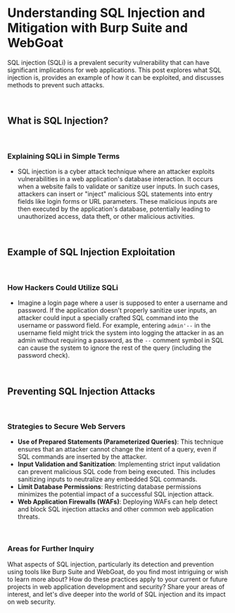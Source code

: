 # Understanding SQL Injection and Mitigation with Burp Suite and WebGoat

SQL injection (SQLi) is a prevalent security vulnerability that can have significant implications for web applications. This post explores what SQL injection is, provides an example of how it can be exploited, and discusses methods to prevent such attacks.

<br>

## What is SQL Injection?

<br>

### Explaining SQLi in Simple Terms

- SQL injection is a cyber attack technique where an attacker exploits vulnerabilities in a web application's database interaction. It occurs when a website fails to validate or sanitize user inputs. In such cases, attackers can insert or "inject" malicious SQL statements into entry fields like login forms or URL parameters. These malicious inputs are then executed by the application's database, potentially leading to unauthorized access, data theft, or other malicious activities.

<br>

## Example of SQL Injection Exploitation

<br>

### How Hackers Could Utilize SQLi

- Imagine a login page where a user is supposed to enter a username and password. If the application doesn't properly sanitize user inputs, an attacker could input a specially crafted SQL command into the username or password field. For example, entering `admin'--` in the username field might trick the system into logging the attacker in as an admin without requiring a password, as the `--` comment symbol in SQL can cause the system to ignore the rest of the query (including the password check).

<br>

## Preventing SQL Injection Attacks

<br>

### Strategies to Secure Web Servers

- **Use of Prepared Statements (Parameterized Queries)**: This technique ensures that an attacker cannot change the intent of a query, even if SQL commands are inserted by the attacker.
- **Input Validation and Sanitization**: Implementing strict input validation can prevent malicious SQL code from being executed. This includes sanitizing inputs to neutralize any embedded SQL commands.
- **Limit Database Permissions**: Restricting database permissions minimizes the potential impact of a successful SQL injection attack.
- **Web Application Firewalls (WAFs)**: Deploying WAFs can help detect and block SQL injection attacks and other common web application threats.

<br>

### Areas for Further Inquiry

What aspects of SQL injection, particularly its detection and prevention using tools like Burp Suite and WebGoat, do you find most intriguing or wish to learn more about? How do these practices apply to your current or future projects in web application development and security? Share your areas of interest, and let's dive deeper into the world of SQL injection and its impact on web security.
